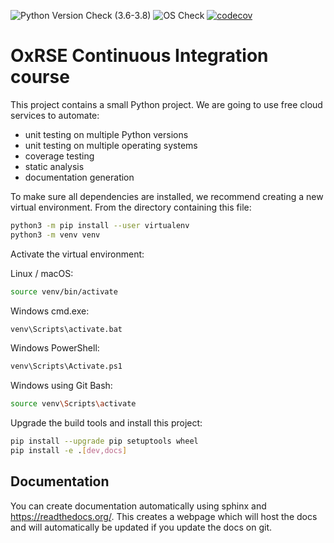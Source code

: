 ![Python Version Check (3.6-3.8)](https://github.com/ms234/OxfordRSECourse/workflows/Python%20Version%20Check%20(3.6-3.8)/badge.svg)
![OS Check](https://github.com/ms234/OxfordRSECourse/workflows/OS%20Check/badge.svg)
[![codecov](https://codecov.io/gh/ms234/OxfordRSECourse/branch/master/graph/badge.svg)](https://codecov.io/gh/ms234/OxfordRSECourse)

# OxRSE Continuous Integration course

This project contains a small Python project. We are going to use free cloud services to automate:

- unit testing on multiple Python versions
- unit testing on multiple operating systems
- coverage testing
- static analysis
- documentation generation

To make sure all dependencies are installed, we recommend creating a new virtual environment.
From the directory containing this file:

```bash
python3 -m pip install --user virtualenv
python3 -m venv venv
```

Activate the virtual environment:

Linux / macOS:
```bash
source venv/bin/activate
```

Windows cmd.exe:
```bash
venv\Scripts\activate.bat
```

Windows PowerShell:
```bash
venv\Scripts\Activate.ps1
```

Windows using Git Bash:
```bash
source venv\Scripts\activate
```

Upgrade the build tools and install this project:

```bash
pip install --upgrade pip setuptools wheel
pip install -e .[dev,docs]
```

## Documentation
You can create documentation automatically using sphinx and https://readthedocs.org/. This creates a webpage which will host the docs and will automatically be updated if you update the docs on git.
